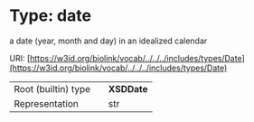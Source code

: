 
# Type: date


a date (year, month and day) in an idealized calendar

URI: [https://w3id.org/biolink/vocab/../../../includes/types/Date](https://w3id.org/biolink/vocab/../../../includes/types/Date)

|  |  |  |
| --- | --- | --- |
| Root (builtin) type | | **XSDDate** |
| Representation | | str |
